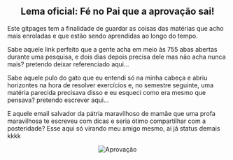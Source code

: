 <!--  Essa á a HOME do gitpages -->
## <center>Lema oficial:  Fé no Pai que a aprovação sai!


<!-- Olá, Geise do futuro e amigos curiosos!  -->
Este gitpages tem a finalidade de guardar as coisas das matérias que acho mais enroladas e que estão sendo aprendidas ao longo do tempo.

Sabe aquele link perfeito que a gente acha em meio às 755 abas abertas durante uma pesquisa, e dois dias depois precisa dele mas não acha nunca mais? pretendo deixar referenciado aqui...

Sabe aquele pulo do gato que eu entendi só na minha cabeça e abriu horizontes na hora de resolver exercícios e, no semestre seguinte, uma matéria parecida precisava disso e eu esqueci como era mesmo que pensava? pretendo escrever aqui... 

E aquele email salvador da pátria maravilhoso de mamãe que uma profa maravilhosa te escreveu com dicas e seria ótimo compartilhar com a posteridade? Esse aqui só virando meu amigo mesmo, aí já status demais kkkk

<div align="center">

![Aprovação](https://media.giphy.com/media/Ie4QlBwMGdtakvGfdv/giphy.gif)


